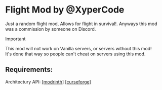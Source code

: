 # Flight Mod by @XyperCode

Just a random flight mod, Allows for flight in survival!.
Anyways this mod was a commission by someone on Discord.

> [!important]
> This mod will not work on Vanilla servers, or servers without this mod!  
> It's done that way so people can't cheat on servers using this mod.

## Requirements:
Architectury API: [[modrinth]](https://modrinth.com/mod/architectury-api) [[curseforge]](https://curseforge.com/minecraft/mc-mods/architectury-api)  
